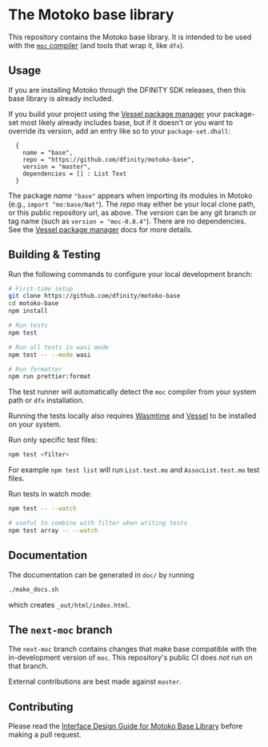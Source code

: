 The Motoko base library
=======================

This repository contains the Motoko base library. It is intended to be used with the [`moc` compiler](https://github.com/dfinity/motoko) (and tools that wrap it, like `dfx`).

Usage
-----

If you are installing Motoko through the DFINITY SDK releases, then this base
library is already included.

If you build your project using the [Vessel package manager] your package-set most likely already includes base, but if it doesn't or you want to override its version, add an entry like so to your `package-set.dhall`:

```
  {
    name = "base",
    repo = "https://github.com/dfinity/motoko-base",
    version = "master",
    dependencies = [] : List Text
  }
```

The package _name_ `"base"` appears when importing its modules in Motoko (e.g., `import "mo:base/Nat"`).  The _repo_ may either be your local clone path, or this public repository url, as above.  The _version_ can be any git branch or tag name (such as `version = "moc-0.8.4"`).  There are no dependencies.  See the [Vessel package manager] docs for more details.

[Vessel package manager]: https://github.com/dfinity/vessel

Building & Testing
------------------

Run the following commands to configure your local development branch:

```sh
# First-time setup
git clone https://github.com/dfinity/motoko-base
cd motoko-base
npm install

# Run tests
npm test

# Run all tests in wasi mode
npm test -- --mode wasi

# Run formatter
npm run prettier:format
```

The test runner will automatically detect the `moc` compiler from your system path or `dfx` installation.

Running the tests locally also requires [Wasmtime](https://wasmtime.dev/) and [Vessel](https://github.com/dfinity/vessel) to be installed on your system.

Run only specific test files:
```sh
npm test <filter>
```

For example `npm test list` will run `List.test.mo` and `AssocList.test.mo` test files.

Run tests in watch mode:
```sh
npm test -- --watch

# useful to combine with filter when writing tests
npm test array -- --watch
```

Documentation
-------------

The documentation can be generated in `doc/` by running

```sh
./make_docs.sh
```

which creates `_out/html/index.html`.

The `next-moc` branch
---------------------

The `next-moc` branch contains changes that make base compatible with the
in-development version of `moc`. This repository's public CI does _not_ run
on that branch.

External contributions are best made against `master`.

Contributing
------------

Please read the [Interface Design Guide for Motoko Base Library](doc/design.md) before making a pull request.

